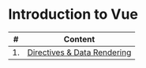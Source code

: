 # Introduction to Vue

|#|Content|
|---|---|
|1.|[Directives & Data Rendering](./Directives_and_Data_Rendering.md)|
